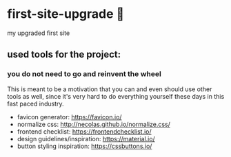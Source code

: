 # first-site-upgrade 	:crystal_ball:
my upgraded first site


## used tools for the project:
### you do not need to go and reinvent the wheel
This is meant to be a motivation that you can and even should use other tools as well, since it's very hard to do everything yourself these days in this fast paced industry.
- favicon generator: https://favicon.io/
- normalize css: http://necolas.github.io/normalize.css/
- frontend checklist: https://frontendchecklist.io/
- design guidelines/inspiration: https://material.io/
- button styling inspiration: https://cssbuttons.io/
